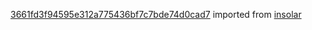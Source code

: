[3661fd3f94595e312a775436bf7c7bde74d0cad7](https://github.com/insolar/insolar/commit/3661fd3f94595e312a775436bf7c7bde74d0cad7) imported from [insolar](https://github.com/insolar/insolar)
